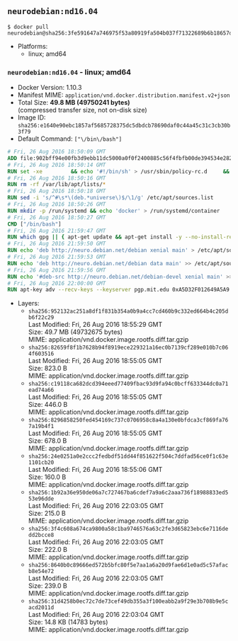 ## `neurodebian:nd16.04`

```console
$ docker pull neurodebian@sha256:3fe591647a746975f53a80919fa504b037f71322689b6b18657dac7cdbea6ecf
```

-	Platforms:
	-	linux; amd64

### `neurodebian:nd16.04` - linux; amd64

-	Docker Version: 1.10.3
-	Manifest MIME: `application/vnd.docker.distribution.manifest.v2+json`
-	Total Size: **49.8 MB (49750241 bytes)**  
	(compressed transfer size, not on-disk size)
-	Image ID: `sha256:e1640e90ebc1857af5685728375dc5dbdcb78690daf0c44a45c31c3cb30b3f79`
-	Default Command: `["\/bin\/bash"]`

```dockerfile
# Fri, 26 Aug 2016 18:50:09 GMT
ADD file:902bff94e00fb3d9ebb11dc5000a0f0f2400885c56f4fbfb00de394534e282f7 in /
# Fri, 26 Aug 2016 18:50:14 GMT
RUN set -xe 		&& echo '#!/bin/sh' > /usr/sbin/policy-rc.d 	&& echo 'exit 101' >> /usr/sbin/policy-rc.d 	&& chmod +x /usr/sbin/policy-rc.d 		&& dpkg-divert --local --rename --add /sbin/initctl 	&& cp -a /usr/sbin/policy-rc.d /sbin/initctl 	&& sed -i 's/^exit.*/exit 0/' /sbin/initctl 		&& echo 'force-unsafe-io' > /etc/dpkg/dpkg.cfg.d/docker-apt-speedup 		&& echo 'DPkg::Post-Invoke { "rm -f /var/cache/apt/archives/*.deb /var/cache/apt/archives/partial/*.deb /var/cache/apt/*.bin || true"; };' > /etc/apt/apt.conf.d/docker-clean 	&& echo 'APT::Update::Post-Invoke { "rm -f /var/cache/apt/archives/*.deb /var/cache/apt/archives/partial/*.deb /var/cache/apt/*.bin || true"; };' >> /etc/apt/apt.conf.d/docker-clean 	&& echo 'Dir::Cache::pkgcache ""; Dir::Cache::srcpkgcache "";' >> /etc/apt/apt.conf.d/docker-clean 		&& echo 'Acquire::Languages "none";' > /etc/apt/apt.conf.d/docker-no-languages 		&& echo 'Acquire::GzipIndexes "true"; Acquire::CompressionTypes::Order:: "gz";' > /etc/apt/apt.conf.d/docker-gzip-indexes 		&& echo 'Apt::AutoRemove::SuggestsImportant "false";' > /etc/apt/apt.conf.d/docker-autoremove-suggests
# Fri, 26 Aug 2016 18:50:16 GMT
RUN rm -rf /var/lib/apt/lists/*
# Fri, 26 Aug 2016 18:50:18 GMT
RUN sed -i 's/^#\s*\(deb.*universe\)$/\1/g' /etc/apt/sources.list
# Fri, 26 Aug 2016 18:50:26 GMT
RUN mkdir -p /run/systemd && echo 'docker' > /run/systemd/container
# Fri, 26 Aug 2016 18:50:27 GMT
CMD ["/bin/bash"]
# Fri, 26 Aug 2016 21:59:47 GMT
RUN which gpg || { apt-get update && apt-get install -y --no-install-recommends gnupg dirmngr && rm -rf /var/lib/apt/lists/*; }
# Fri, 26 Aug 2016 21:59:50 GMT
RUN echo 'deb http://neuro.debian.net/debian xenial main' > /etc/apt/sources.list.d/neurodebian.sources.list
# Fri, 26 Aug 2016 21:59:53 GMT
RUN echo 'deb http://neuro.debian.net/debian data main' >> /etc/apt/sources.list.d/neurodebian.sources.list
# Fri, 26 Aug 2016 21:59:56 GMT
RUN echo '#deb-src http://neuro.debian.net/debian-devel xenial main' >> /etc/apt/sources.list.d/neurodebian.sources.list
# Fri, 26 Aug 2016 22:00:00 GMT
RUN apt-key adv --recv-keys --keyserver pgp.mit.edu 0xA5D32F012649A5A9
```

-	Layers:
	-	`sha256:952132ac251a8df1f831b354a0b9a4cc7cd460b9c332ed664b4c205db6f22c29`  
		Last Modified: Fri, 26 Aug 2016 18:55:29 GMT  
		Size: 49.7 MB (49732675 bytes)  
		MIME: application/vnd.docker.image.rootfs.diff.tar.gzip
	-	`sha256:82659f8f1b7628b94f8919ece229321a16ec0b7139cf289e010b7c064f603516`  
		Last Modified: Fri, 26 Aug 2016 18:55:05 GMT  
		Size: 823.0 B  
		MIME: application/vnd.docker.image.rootfs.diff.tar.gzip
	-	`sha256:c19118ca682dcd394eeed77409fbac93d9fa94c0bcff633344dc0a71ead74a66`  
		Last Modified: Fri, 26 Aug 2016 18:55:05 GMT  
		Size: 446.0 B  
		MIME: application/vnd.docker.image.rootfs.diff.tar.gzip
	-	`sha256:8296858250fed454169c737c0706958c8a4a130e0bfdca3cf869fa767a19b4f1`  
		Last Modified: Fri, 26 Aug 2016 18:55:05 GMT  
		Size: 678.0 B  
		MIME: application/vnd.docker.image.rootfs.diff.tar.gzip
	-	`sha256:24e0251a0e2ccc2fedbdf51dd44f851622f504c7ddfad56ce0f1c63e1101cb20`  
		Last Modified: Fri, 26 Aug 2016 18:55:06 GMT  
		Size: 160.0 B  
		MIME: application/vnd.docker.image.rootfs.diff.tar.gzip
	-	`sha256:1b92a36e950de06a7c727467ba6cdef7a9a6c2aaa736f18988833ed553e96dde`  
		Last Modified: Fri, 26 Aug 2016 22:03:05 GMT  
		Size: 215.0 B  
		MIME: application/vnd.docker.image.rootfs.diff.tar.gzip
	-	`sha256:3f4c608a674ca9800a58c1ba9746576a63c2fe3d65823ebc6e7116dedd2bcce8`  
		Last Modified: Fri, 26 Aug 2016 22:03:05 GMT  
		Size: 222.0 B  
		MIME: application/vnd.docker.image.rootfs.diff.tar.gzip
	-	`sha256:8640b0c89666ed572b5bfc80f5e7aa1a6a20d9fae6d1e0ad5c57afacb8e54e72`  
		Last Modified: Fri, 26 Aug 2016 22:03:05 GMT  
		Size: 239.0 B  
		MIME: application/vnd.docker.image.rootfs.diff.tar.gzip
	-	`sha256:31d4258b0ec72c7de73cef49db355a3f100eabb2a9f29e3b708b9e5cacd2011d`  
		Last Modified: Fri, 26 Aug 2016 22:03:04 GMT  
		Size: 14.8 KB (14783 bytes)  
		MIME: application/vnd.docker.image.rootfs.diff.tar.gzip
